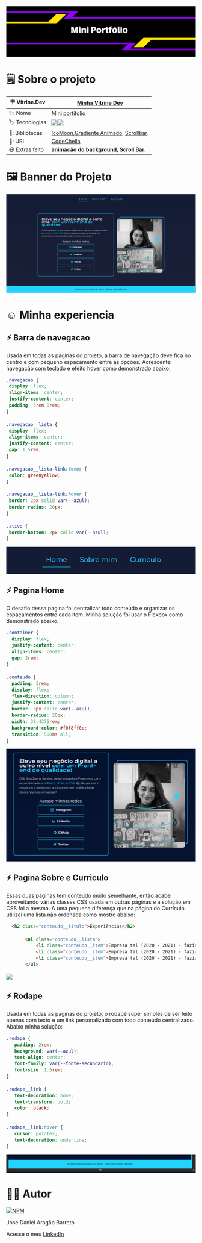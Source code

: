 <div align="center">
<img align="center" src="https://github.com/DanielBarret0/portifolio-curso-alura/blob/main/assets/img/capa-projeto.png">
</div>

# 🗒️ Sobre o projeto

| 🪧 Vitrine.Dev |  [Minha Vitrine Dev](https://cursos.alura.com.br/vitrinedev/danielbarreto)   |
| -------------  | --- |
| ✨: Nome        | Mini portifolio
| 🏷️ Tecnologias | <img src="https://img.shields.io/badge/HTML5-E34F26?style=for-the-badge&logo=html5&logoColor=white"><img src="https://img.shields.io/badge/CSS3-1572B6?style=for-the-badge&logo=css3&logoColor=white">
  | 🎇: Bibliotecas |  [IcoMoon](https://icomoon.io/),[Gradiente Animado](https://www.gradient-animator.com/), [Scrollbar](https://www.cssportal.com/css-scrollbar-generator/).
| 🚀: URL         | [CodeChella]()
| :laughing: Extras feito     | **animação do background, Scroll Bar.**
<!-- Inserir imagem com a #vitrinedev ao final do link -->

# 🖼️ Banner do Projeto
<div align="center">

<img src="https://github.com/DanielBarret0/portifolio-curso-alura/blob/main/assets/img/banner-projeto.png">
</div>


# :relaxed: Minha experiencia

  
  ## :zap: Barra de navegacao
  Usada em todas as paginas do projeto, a barra de navegação deve fica no centro e com pequeno espaçamento entre as opções. Acrescentei navegação com teclado e efeito hover como demonstrado abaixo:
  
   ~~~CSS
.navegacao {
    display: flex;
    align-items: center;
    justify-content: center;
    padding: 3rem 0rem;
}

.navegacao__lista {
    display: flex;
    align-items: center;
    justify-content: center;
    gap: 1.5rem;
}

.navegacao__lista-link:focus {
    color: greenyellow;
}

.navegacao__lista-link:hover {
    border: 2px solid var(--azul);
    border-radius: 20px;
}

.ativo {
    border-bottom: 2px solid var(--azul);
}
  ~~~
  
  <img align="center" src="https://github.com/DanielBarret0/portifolio-curso-alura/blob/main/assets/img/2-gif-barra-navegacao.gif">

  ## :zap: Pagina Home
 O desafio dessa pagina foi centralizar todo conteúdo e organizar os espaçamentos entre cada item. Minha solução foi usar o Flexbox como demonstrado abaixo.
  
  ~~~CSS
.container {
    display: flex;
    justify-content: center;
    align-items: center;
    gap: 2rem;
}

.conteudo {
    padding: 3rem;
    display: flex;
    flex-direction: column;
    justify-content: center;
    border: 3px solid var(--azul);
    border-radius: 20px;
    width: 38.4375rem;
    background-color: #f0f8ff0e;
    transition: 500ms all;
}
  ~~~
  
  <img align="center" src="https://github.com/DanielBarret0/portifolio-curso-alura/blob/main/assets/img/1-pagina-home-solucao.png">
  
  
   ## :zap: Pagina Sobre e Curriculo
  Essas duas páginas tem conteúdo muito semelhante, então acabei aproveitando várias classes CSS usada em outras páginas e a solução em CSS foi a mesma. A uma pequena diferença que na página do Currículo utilizei uma lista não ordenada como mostro abaixo:
  
  ~~~HTML
    <h2 class="conteudo__titulo">Experiências</h2>

         <ul class="conteudo__lista">
             <li class="conteudo__item">Empresa tal (2020 - 2021) - fazia isso e aquilo</li>
             <li class="conteudo__item">Empresa tal (2020 - 2021) - fazia isso e aquilo</li>
             <li class="conteudo__item">Empresa tal (2020 - 2021) - fazia isso e aquilo</li>
         </ul>
  ~~~
  
  <img align="center" src="https://github.com/DanielBarret0/portifolio-curso-alura/blob/main/assets/img/3-gif-sobre-e-curriculo.gif">
 
   ## :zap: Rodape
  Usada em todas as paginas do projeto, o rodapé super simples de ser feito apenas com texto e um link personalizado com todo conteúdo centralizado. Abaixo minha solução:
  
 ~~~CSS
.rodape {
    padding: 2rem;
    background: var(--azul);
    text-align: center;
    font-family: var(--fonte-secundario);
    font-size: 1.5rem;
}

.rodape__link {
    text-decoration: none;
    text-transform: bold;
    color: black;
}

.rodape__link:hover {
    cursor: pointer;
    text-decoration: underline;
}
  ~~~
  
  
  <img align="center" src="https://github.com/DanielBarret0/portifolio-curso-alura/blob/main/assets/img/4-rodape-solucao.png">
  

# 🙋‍♂️ Autor

[![NPM](https://img.shields.io/npm/l/react)](https://github.com/DanielBarret0/codeChella/blob/main/LICENSE.md)

José Daniel Aragão Barreto

Acesse o meu [LinkedIn](https://www.linkedin.com/in/daniel-barreto-1b763216a/)
 
